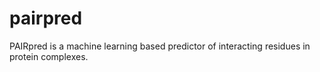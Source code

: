 # pairpred
PAIRpred is a machine learning based predictor of interacting residues in protein complexes. 
